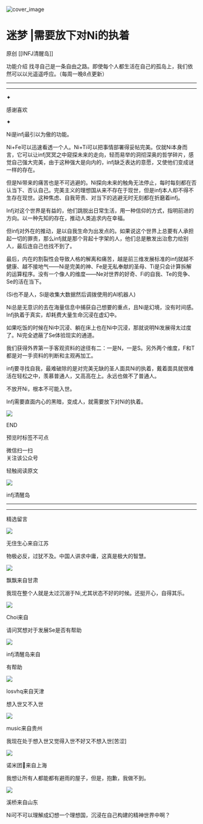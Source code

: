 ![cover_image](https://mmbiz.qlogo.cn/mmbiz_jpg/DZCdtia4bJxqZWe8ic9lbN5Xic94AibUC7LD6e0RH0c1bH4YQV27kZrSb8ia5W0BtKxSY4RsCIndpOg9LnfYQibialFcA/0?wx_fmt=jpeg)

# 迷梦 |需要放下对Ni的执着

原创 [[INFJ清醒岛]]

功能介绍 找寻自己是一条自由之路。即使每个人都生活在自己的孤岛上，我们依然可以以光遥遥呼应。（每周一晚8点更新）

---

---

✦

感谢喜欢

✦

Ni是infj最引以为傲的功能。

Ni+Fe可以迅速看透一个人。Ni+Ti可以把事情部署得妥帖完美。仅就Ni本身而言，它可以让infj冥冥之中窥探未来的走向，轻而易举的洞彻深奥的哲学碎片，感觉自己强大完美，由于这种强大是向内的，infj缺乏表达的意愿，又使他们变成谜一样的存在。

但是Ni带来的痛苦也是不可逃避的。Ni探向未来的触角无法停止，每时每刻都在否认当下、否认自己。完美主义的理想国从来不存在于现世，但是infj本人却不得不生存在现世。这种焦虑、自我苛责、对当下的逃避无时无刻都在折磨着infj。

Infj对这个世界是有益的，他们跳脱出日常生活，用一种信仰的方式，指明前进的方向。以一种先知的存在，推动人类追求内在幸福。

但infj对外在的推动，是以自我生命为出发点的。如果说这个世界上总要有人承担起一切的罪责，那么infj就是那个背起十字架的人，他们总是散发出治愈力给别人，最后连自己也找不到了。

最后，内在的割裂性会导致人格的解离和痛苦，越是前三维发展标准的infj就越不健康、越不接地气——Ni是完美的神、Fe是无私奉献的圣母、Ti是只会计算拆解的运算程序。没有一个像人的维度——Ne对世界的好奇、Fi的自我、Te的竞争、Se的活在当下。

(Si也不是人，Si是收集大数据然后调拨使用的AI机器人)

Ni总是无意识的去在海量信息中捕获自己想要的重点，且Ni是幻境，没有时间感。Infj执着于真实，却耗费大量生命沉浸在虚幻中。

如果吃饭的时候在Ni中沉浸、躺在床上也在Ni中沉浸，那就说明Ni发展得太过度了。Ni完全遮蔽了Se体验现实的通道。

我们获得外界第一手客观资料的途径有二：一是N，一是S。另外两个维度，F和T都是对一手资料的判断和主观再加工。

infj要寻找自我，最难破除的是对完美无缺的圣人面具Ni的执着，戴着面具就很难活在轻松之中，羡慕普通人，又高高在上。永远也做不了普通人。

不放开Ni，根本不可能入世。

Infj需要直面内心的黑暗，变成人，就需要放下对Ni的执着。

![](https://mmbiz.qpic.cn/mmbiz_gif/7FiadXCUBpqt43ySAFleQonQAWQDMwvCPOiaiaFlUYSG8ibicVqc4d5rBa4niaAWr9DmauJ43FCich2gaNDU6PiaKZQf6w/640?wx_fmt=gif)

END

预览时标签不可点

微信扫一扫  
关注该公众号

轻触阅读原文

![](http://mmbiz.qpic.cn/mmbiz_png/DZCdtia4bJxpcRrqEcIicNn7icChObS1Eqm6u2hlN1LGAHvlMHZg6O2a3A47KdeC6IqvVTuryNZQpDFQ1LX3JvT9w/0?wx_fmt=png)

infj清醒岛

---

---

精选留言

![](http://mmsns.qpic.cn/mmsns/iaxNB5XaibCeLTYWIUGCYm7cS1kFxTx4ibUSEBZJ6VnOdXPDItJ9PaGRg/0)

无住生心来自江苏

物极必反，过犹不及。中国人讲求中庸，这真是极大的智慧。

![](http://mmsns.qpic.cn/mmsns/iaxNB5XaibCeLTYWIUGCYm7cS1kFxTx4ibUSEBZJ6VnOdXPDItJ9PaGRg/0)

飘飘来自甘肃

我现在整个人就是太过沉溺于Ni,尤其状态不好的时候。还挺开心，自得其乐。

![](http://mmsns.qpic.cn/mmsns/iaxNB5XaibCeLTYWIUGCYm7cS1kFxTx4ibUSEBZJ6VnOdXPDItJ9PaGRg/0)

Choi来自

请问冥想对于发展Se是否有帮助

![](http://wx.qlogo.cn/mmhead/Q3auHgzwzM4icoibBPppWkMrbLG1lB8KhWHaiaiabBib87BTTdVQC8Cyacg/64)

infj清醒岛来自

有帮助

![](http://mmsns.qpic.cn/mmsns/iaxNB5XaibCeLTYWIUGCYm7cS1kFxTx4ibUSEBZJ6VnOdXPDItJ9PaGRg/0)

losvhq来自天津

想入世又不入世

![](http://mmsns.qpic.cn/mmsns/iaxNB5XaibCeLTYWIUGCYm7cS1kFxTx4ibUSEBZJ6VnOdXPDItJ9PaGRg/0)

music来自贵州

我现在处于想入世又觉得入世𣎴好又不想入世[苦涩]

![](http://mmsns.qpic.cn/mmsns/iaxNB5XaibCeLTYWIUGCYm7cS1kFxTx4ibUSEBZJ6VnOdXPDItJ9PaGRg/0)

诺米团🍉来自上海

我想让所有人都能都有避雨的屋子，但是，抱歉，我做不到。

![](http://mmsns.qpic.cn/mmsns/iaxNB5XaibCeLTYWIUGCYm7cS1kFxTx4ibUSEBZJ6VnOdXPDItJ9PaGRg/0)

溪桥来自山东

Ni可不可以理解成幻想一个理想国，沉浸在自己构建的精神世界中啊？
